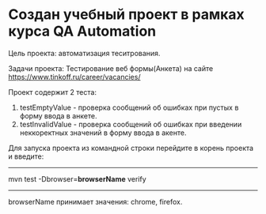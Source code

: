 # Создан учебный проект в рамках курса QA Automation

 Цель проекта: автоматизация теситрования.

 Задачи проекта: Тестирование веб формы(Анкета) на сайте https://www.tinkoff.ru/career/vacancies/

 Проект содержит 2 теста: 
 1) testEmptyValue - проверка сообщений об ошибках при пустых в форму ввода в анкете. 
 2) testInvalidValue - проверка сообщений об ошибках при введении неккоректных значений в форму ввода в акенте.


  Для запуска проекта из командной строки перейдите в корень проекта и введите:

  ---

  mvn test -Dbrowser=**browserName** verify

  ---

  browserName принимает значения: chrome, firefox.
  